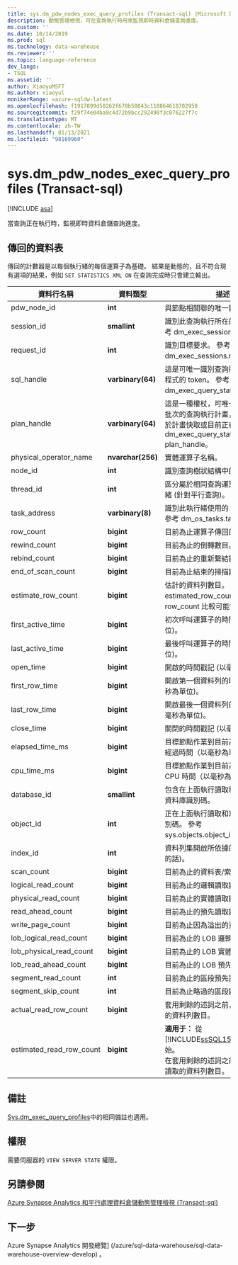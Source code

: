 ```yaml
---
title: sys.dm_pdw_nodes_exec_query_profiles (Transact-sql) |Microsoft Docs
description: 動態管理檢視，可在查詢執行時用來監視即時資料倉儲查詢進度。
ms.custom: ''
ms.date: 10/14/2019
ms.prod: sql
ms.technology: data-warehouse
ms.reviewer: ''
ms.topic: language-reference
dev_langs:
- TSQL
ms.assetid: ''
author: XiaoyuMSFT
ms.author: xiaoyul
monikerRange: =azure-sqldw-latest
ms.openlocfilehash: f1917899d58262f670b58843c118864618702950
ms.sourcegitcommit: f29f74e04ba9c4d72b9bcc292490f3c076227f7c
ms.translationtype: MT
ms.contentlocale: zh-TW
ms.lasthandoff: 01/13/2021
ms.locfileid: "98169960"
---
```

# <a name="sysdm_pdw_nodes_exec_query_profiles-transact-sql"></a>sys.dm_pdw_nodes_exec_query_profiles (Transact-sql) 

[!INCLUDE [asa](../../includes/applies-to-version/asa.md)]

當查詢正在執行時，監視即時資料倉儲查詢進度。   
  
## <a name="table-returned"></a>傳回的資料表
  
傳回的計數器是以每個執行緒的每個運算子為基礎。 結果是動態的，且不符合現有選項的結果，例如 `SET STATISTICS XML ON` 在查詢完成時只會建立輸出。  
  
|資料行名稱|資料類型|描述|  
|-----------------|---------------|-----------------|  
|pdw_node_id|**int**|與節點相關聯的唯一數值識別碼。|
|session_id|**smallint**|識別此查詢執行所在的工作階段。 參考 dm_exec_sessions.session_id。|  
|request_id|**int**|識別目標要求。 參考 dm_exec_sessions.request_id。|  
|sql_handle|**varbinary(64)**|這是可唯一識別查詢所屬批次或預存程式的 token。 參考 dm_exec_query_stats.sql_handle。|  
|plan_handle|**varbinary(64)**|這是一種權杖，可唯一識別已執行之批次的查詢執行計畫，而且其計畫位於計畫快取或目前正在執行中。 參考 dm_exec_query_stats. plan_handle。|  
|physical_operator_name|**nvarchar(256)**|實體運算子名稱。|  
|node_id|**int**|識別查詢樹狀結構中的運算子節點。|  
|thread_id|**int**|區分屬於相同查詢運算子節點的執行緒 (針對平行查詢)。|  
|task_address|**varbinary(8)**|識別此執行緒使用的 SQLOS 工作。 參考 dm_os_tasks.task_address。|  
|row_count|**bigint**|目前為止運算子傳回的資料列數目。|  
|rewind_count|**bigint**|目前為止的倒轉數目。|  
|rebind_count|**bigint**|目前為止的重新繫結數目。|  
|end_of_scan_count|**bigint**|目前為止結束的掃描數目。|  
|estimate_row_count|**bigint**|估計的資料列數目。 將 estimated_row_count 與實際的 row_count 比較可能會很實用。|  
|first_active_time|**bigint**|初次呼叫運算子的時間 (以毫秒為單位)。|  
|last_active_time|**bigint**|最後呼叫運算子的時間 (以毫秒為單位)。|  
|open_time|**bigint**|開啟的時間戳記 (以毫秒為單位)。|  
|first_row_time|**bigint**|開啟第一個資料列的時間戳記 (以毫秒為單位)。|  
|last_row_time|**bigint**|開啟最後一個資料列的時間戳記 (以毫秒為單位)。|  
|close_time|**bigint**|關閉的時間戳記 (以毫秒為單位)。|  
|elapsed_time_ms|**bigint**|目標節點作業到目前為止所使用的總經過時間（以毫秒為單位） () 。|  
|cpu_time_ms|**bigint**|目標節點作業到目前為止， (的總 CPU 時間（以毫秒為單位）) 使用。|  
|database_id|**smallint**|包含在上面執行讀取和寫入之物件的資料庫識別碼。|  
|object_id|**int**|正在上面執行讀取和寫入之物件的識別碼。 參考 sys.objects.object_id。|  
|index_id|**int**|資料列集開啟所依據的索引 (如果有的話)。|  
|scan_count|**bigint**|目前為止的資料表/索引掃描數目。|  
|logical_read_count|**bigint**|目前為止的邏輯讀取數目。|  
|physical_read_count|**bigint**|目前為止的實體讀取數目。|  
|read_ahead_count|**bigint**|目前為止的預先讀取數目。|  
|write_page_count|**bigint**|目前為止因為溢出的頁面寫入數目。|  
|lob_logical_read_count|**bigint**|目前為止的 LOB 邏輯讀取數目。|  
|lob_physical_read_count|**bigint**|目前為止的 LOB 實體讀取數目。|  
|lob_read_ahead_count|**bigint**|目前為止的 LOB 預先讀取數目。|  
|segment_read_count|**int**|目前為止的區段預先讀取數目。|  
|segment_skip_count|**int**|目前為止略過的區段數目。| 
|actual_read_row_count|**bigint**|套用剩餘的述詞之前，由運算子讀取的資料列數目。| 
|estimated_read_row_count|**bigint**|**適用于：** 從 [!INCLUDE[ssSQL15_md](../../includes/sssql16-md.md)] SP1 開始。 <br/>在套用剩餘的述詞之前，要由運算子讀取的資料列數目。|  
  
## <a name="remarks"></a>備註

[Sys.dm_exec_query_profiles](./sys-dm-exec-query-profiles-transact-sql.md)中的相同備註也適用。  

## <a name="permissions"></a>權限  
 需要伺服器的 `VIEW SERVER STATE` 權限。  

## <a name="see-also"></a>另請參閱

 [Azure Synapse Analytics 和平行處理資料倉儲動態管理檢視 &#40;Transact-sql&#41;](../../relational-databases/system-dynamic-management-views/sql-and-parallel-data-warehouse-dynamic-management-views.md)  
   

 ## <a name="next-steps"></a>下一步 

Azure Synapse Analytics 開發總覽] (/azure/sql-data-warehouse/sql-data-warehouse-overview-develop) 。